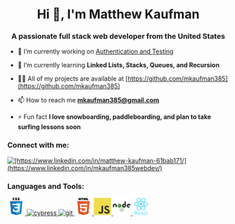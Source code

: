 <h1 align="center">Hi 👋, I'm Matthew Kaufman</h1>
<h3 align="center">A passionate full stack web developer from the United States</h3>

- 🔭 I’m currently working on [Authentication and Testing](https://github.com/mkaufman385/mkaufman385-web-sprint-challenge-authentication-and-testing)

- 🌱 I’m currently learning **Linked Lists, Stacks, Queues, and Recursion**

- 👨‍💻 All of my projects are available at [https://github.com/mkaufman385](https://github.com/mkaufman385)

- 📫 How to reach me **mkaufman385@gmail.com**

- ⚡ Fun fact **I love snowboarding, paddleboarding, and plan to take surfing lessons soon**

<h3 align="left">Connect with me:</h3>
<p align="left">
<a href="https://www.linkedin.com/in/mkaufman385webdev/" target="blank"><img align="center" src="https://raw.githubusercontent.com/rahuldkjain/github-profile-readme-generator/master/src/images/icons/Social/linked-in-alt.svg" alt="[https://www.linkedin.com/in/matthew-kaufman-61bab171/](https://www.linkedin.com/in/mkaufman385webdev/)" height="30" width="40" /></a>
</p>

<h3 align="left">Languages and Tools:</h3>
<p align="left"> <a href="https://www.w3schools.com/css/" target="_blank" rel="noreferrer"> <img src="https://raw.githubusercontent.com/devicons/devicon/master/icons/css3/css3-original-wordmark.svg" alt="css3" width="40" height="40"/> </a> <a href="https://www.cypress.io" target="_blank" rel="noreferrer"> <img src="https://raw.githubusercontent.com/simple-icons/simple-icons/6e46ec1fc23b60c8fd0d2f2ff46db82e16dbd75f/icons/cypress.svg" alt="cypress" width="40" height="40"/> </a> <a href="https://git-scm.com/" target="_blank" rel="noreferrer"> <img src="https://www.vectorlogo.zone/logos/git-scm/git-scm-icon.svg" alt="git" width="40" height="40"/> </a> <a href="https://www.w3.org/html/" target="_blank" rel="noreferrer"> <img src="https://raw.githubusercontent.com/devicons/devicon/master/icons/html5/html5-original-wordmark.svg" alt="html5" width="40" height="40"/> </a> <a href="https://developer.mozilla.org/en-US/docs/Web/JavaScript" target="_blank" rel="noreferrer"> <img src="https://raw.githubusercontent.com/devicons/devicon/master/icons/javascript/javascript-original.svg" alt="javascript" width="40" height="40"/> </a> <a href="https://nodejs.org" target="_blank" rel="noreferrer"> <img src="https://raw.githubusercontent.com/devicons/devicon/master/icons/nodejs/nodejs-original-wordmark.svg" alt="nodejs" width="40" height="40"/> </a> <a href="https://reactjs.org/" target="_blank" rel="noreferrer"> <img src="https://raw.githubusercontent.com/devicons/devicon/master/icons/react/react-original-wordmark.svg" alt="react" width="40" height="40"/> </a> </p>

